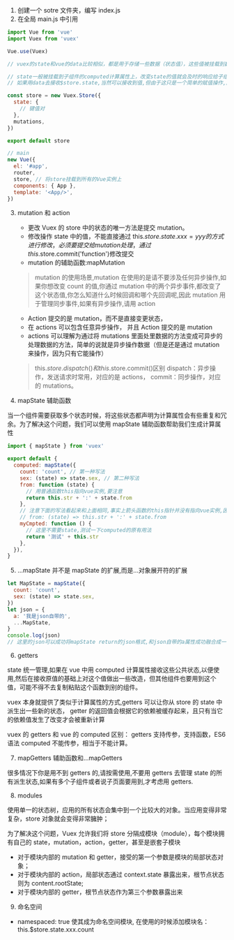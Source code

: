 1. 创建一个 sotre 文件夹，编写 index.js
2. 在全局 main.js 中引用

```js
import Vue from 'vue'
import Vuex from 'vuex'

Vue.use(Vuex)

// vuex的state和vue的data比较相似，都是用于存储一些数据（状态值），这些值被挂载到数据和dom的双向绑定事件，当改变值的时候可以触发dom的更新

// state一般被挂载到子组件的computed计算属性上，改变state的值就会及时的响应给子组件
// 如果用data去接收$store.state,当然可以接收到值,但由于这只是一个简单的赋值操作,因此state中的状态改变的时候不能被vue中的data监听到,当然你也可以通过watch $store去解决这个问题

const store = new Vuex.Store({
  state: {
    // 键值对
  },
  mutations,
})

export default store

// main
new Vue({
  el: '#app',
  router,
  store, // 将store挂载到所有的Vue实例上
  components: { App },
  template: '<App/>',
})
```

3. mutation 和 action

   - 更改 Vuex 的 store 中的状态的唯一方法是提交 mutation。
   - 修改操作 state 中的值，不能直接通过 this.$store.state.xxx=yyy的方式进行修改，必须要提交给mutation处理，通过this.$store.commit('function')修改提交
   - mutation 的辅助函数:mapMutation

   > mutation 的使用场景,mutation 在使用的是请不要涉及任何异步操作,如果你想改变 count 的值,你通过 mutation 中的两个异步事件,都改变了这个状态值,你怎么知道什么时候回调和哪个先回调呢,因此 mutation 用于管理同步事件,如果有异步操作,请用 action

   - Action 提交的是 mutation，而不是直接变更状态，
   - 在 actions 可以包含任意异步操作， 并且 Action 提交的是 mutation
   - actions 可以理解为通过将 mutations 里面处里数据的方法变成可异步的处理数据的方法，简单的说就是异步操作数据（但是还是通过 mutation 来操作，因为只有它能操作）

   > this.$store.dispatch() 和 this.$store.commit()区别
   > dispatch：异步操作，发送请求时常用，对应的是 actions，
   > commit：同步操作，对应的 mutations。

4. mapState 辅助函数

当一个组件需要获取多个状态时候，将这些状态都声明为计算属性会有些重复和冗余。为了解决这个问题，我们可以使用 mapState 辅助函数帮助我们生成计算属性

```js
import { mapState } from 'vuex'

export default {
  computed: mapState({
    count: 'count', // 第一种写法
    sex: (state) => state.sex, // 第二种写法
    from: function (state) {
      // 用普通函数this指向vue实例,要注意
      return this.str + ':' + state.from
    },
    // 注意下面的写法看起来和上面相同,事实上箭头函数的this指针并没有指向vue实例,因此不要滥用箭头函数
    // from: (state) => this.str + ':' + state.from
    myCmpted: function () {
      // 这里不需要state,测试一下computed的原有用法
      return '测试' + this.str
    },
  }),
}
```

5. ...mapState 并不是 mapState 的扩展,而是...对象展开符的扩展

```js
let MapState = mapState({
  count: 'count',
  sex: (state) => state.sex,
})
let json = {
  a: '我是json自带的',
  ...MapState,
}
console.log(json)
// 这里的json可以成功将mapState return的json格式,和json自带的a属性成功融合成一个新的对象.你可以将这个称为对象混合
```

6. getters

state 统一管理,如果在 vue 中用 computed 计算属性接收这些公共状态,以便使用,然后在接收原值的基础上对这个值做出一些改造，但其他组件也要用到这个值，可能不得不去复制粘贴这个函数到别的组件。

vuex 本身就提供了类似于计算属性的方式,getters 可以让你从 store 的 state 中派生出一些新的状态，
getter 的返回值会根据它的依赖被缓存起来，且只有当它的依赖值发生了改变才会被重新计算

vuex 的 getters 和 vue 的 computed 区别：
getters 支持传参，支持函数，ES6 语法
computed 不能传参，相当于不能计算。

7. mapGetters 辅助函数和...mapGetters

很多情况下你是用不到 getters 的,请按需使用,不要用 getters 去管理 state 的所有派生状态,如果有多个子组件或者说子页面要用到,才考虑用 getters.

8. modules

使用单一的状态树，应用的所有状态会集中到一个比较大的对象。当应用变得非常复杂，store 对象就会变得非常臃肿；

为了解决这个问题，Vuex 允许我们将 store 分隔成模块（module），每个模块拥有自己的 state，mutation，action，getter，甚至是嵌套子模块

- 对于模块内部的 mutation 和 getter，接受的第一个参数是模块的局部状态对象；
- 对于模块内部的 action，局部状态通过 context.state 暴露出来，根节点状态则为 content.rootState;
- 对于模块内部的 getter，根节点状态作为第三个参数暴露出来

9. 命名空间

- namespaced: true 使其成为命名空间模块,
  在使用的时候添加模块名：this.$store.state.xxx.count
